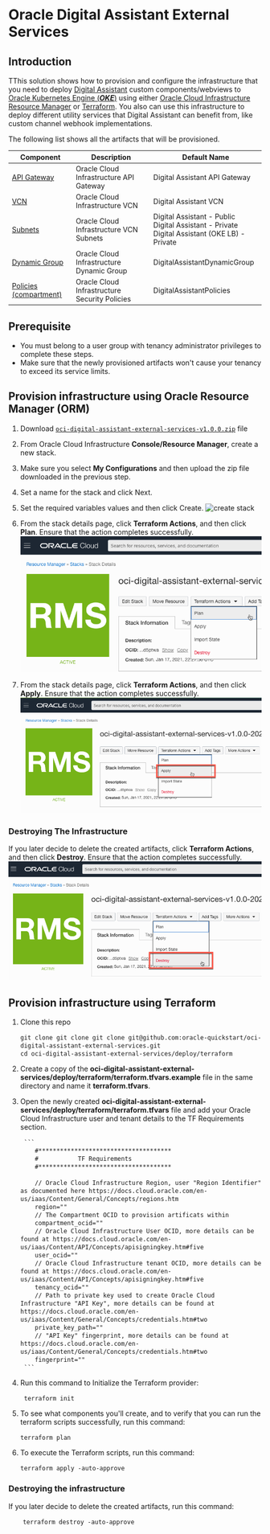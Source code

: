 # Oracle Digital Assistant External Services

## Introduction

TThis solution shows how to provision and configure the infrastructure that you need to deploy [Digital Assistant](https://docs.oracle.com/en-us/iaas/digital-assistant/index.html) custom components/webviews to [Oracle Kubernetes Engine (**_OKE_**)](https://docs.oracle.com/en-us/iaas/Content/ContEng/Concepts/contengoverview.htm) using either [Oracle Cloud Infrastructure Resource Manager](https://docs.cloud.oracle.com/en-us/iaas/Content/ResourceManager/Concepts/resourcemanager.htm) or [Terraform](https://www.terraform.io/docs/providers/oci/index.html). You also can use this infrastructure to deploy different utility services that Digital Assistant can benefit from, like custom channel webhook implementations.

The following list shows all the artifacts that will be provisioned.

| Component                                                                                                           | Description                                         | Default Name             
|---------------------------------------------------------------------------------------------------------------------|-----------------------------------------------------|-------------------------
| [API Gateway](https://docs.cloud.oracle.com/en-us/iaas/Content/APIGateway/Concepts/apigatewayconcepts.htm)          | Oracle Cloud Infrastructure API Gateway             | Digital Assistant API Gateway 
| [VCN](https://docs.cloud.oracle.com/en-us/iaas/Content/Network/Tasks/managingVCNs.htm#VCNsandSubnets)               | Oracle Cloud Infrastructure VCN                     | Digital Assistant VCN
| [Subnets](https://docs.cloud.oracle.com/en-us/iaas/Content/Network/Tasks/managingVCNs.htm#VCNsandSubnets)           | Oracle Cloud Infrastructure VCN Subnets             | Digital Assistant - Public <br>Digital Assistant - Private <br>Digital Assistant (OKE LB) - Private
| [Dynamic Group](https://docs.cloud.oracle.com/en-us/iaas/Content/Identity/Tasks/managingdynamicgroups.htm)          | Oracle Cloud Infrastructure Dynamic Group           | DigitalAssistantDynamicGroup 
| [Policies (compartment)](https://docs.cloud.oracle.com/en-us/iaas/Content/Identity/Concepts/policygetstarted.htm)   | Oracle Cloud Infrastructure Security Policies       | DigitalAssistantPolicies

## Prerequisite

- You must belong to a user group with tenancy administrator privileges to complete these steps.
- Make sure that the newly provisioned artifacts won't cause your tenancy to exceed its service limits.

## Provision infrastructure using Oracle Resource Manager (ORM)

1. Download [`oci-digital-assistant-external-services-v1.0.0.zip`](../../releases/download/v1.0.0/oci-digital-assistant-external-services-v1.0.0.zip) file
1. From Oracle Cloud Infrastructure **Console/Resource Manager**, create a new stack.
1. Make sure you select **My Configurations** and then upload the zip file downloaded in the previous step.
1. Set a name for the stack and click Next.
1. Set the required variables values and then click Create.
    ![create stack](images/create_stack.gif)

1. From the stack details page, click **Terraform Actions**, and then click **Plan**. Ensure that the action completes successfully.
    ![plan](images/plan.png)

1. From the stack details page, click **Terraform Actions**, and then click **Apply**. Ensure that the action completes successfully.
    ![Apply](images/apply.png)

### Destroying The Infrastructure

If you later decide to delete the created artifacts, click **Terraform Actions**, and then click **Destroy**. Ensure that the action completes successfully.
    ![Destroy](images/destroy.png)

## Provision infrastructure using Terraform

1. Clone this repo

   ```
   git clone git clone git clone git@github.com:oracle-quickstart/oci-digital-assistant-external-services.git
   cd oci-digital-assistant-external-services/deploy/terraform
   ```

1. Create a copy of the **oci-digital-assistant-external-services/deploy/terraform/terraform.tfvars.example** file in the same directory and name it **terraform.tfvars**.
1. Open the newly created **oci-digital-assistant-external-services/deploy/terraform/terraform.tfvars** file and add your Oracle Cloud Infrastructure user and tenant details to the TF Requirements section.

        ```
           #*************************************
           #           TF Requirements
           #*************************************
           
           // Oracle Cloud Infrastructure Region, user "Region Identifier" as documented here https://docs.cloud.oracle.com/en-us/iaas/Content/General/Concepts/regions.htm
           region=""
           // The Compartment OCID to provision artificats within
           compartment_ocid=""
           // Oracle Cloud Infrastructure User OCID, more details can be found at https://docs.cloud.oracle.com/en-us/iaas/Content/API/Concepts/apisigningkey.htm#five
           user_ocid=""
           // Oracle Cloud Infrastructure tenant OCID, more details can be found at https://docs.cloud.oracle.com/en-us/iaas/Content/API/Concepts/apisigningkey.htm#five
           tenancy_ocid=""
           // Path to private key used to create Oracle Cloud Infrastructure "API Key", more details can be found at https://docs.cloud.oracle.com/en-us/iaas/Content/General/Concepts/credentials.htm#two
           private_key_path=""
           // "API Key" fingerprint, more details can be found at https://docs.cloud.oracle.com/en-us/iaas/Content/General/Concepts/credentials.htm#two
           fingerprint=""
        ```

1. Run this command to Initialize the Terraform provider:

   ```shell
    terraform init
   ```

1. To see what components you'll create, and to verify that you can run the terraform scripts successfully, run this command:

    ```shell
    terraform plan
   ```

1. To execute the Terraform scripts, run this command:

    ```shell
    terraform apply -auto-approve
   ```

### Destroying the infrastructure

If you later decide to delete the created artifacts, run this command:

```shell
    terraform destroy -auto-approve
```

